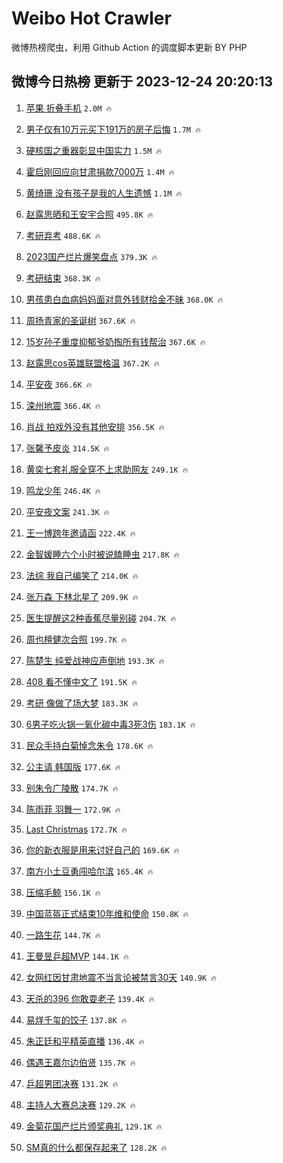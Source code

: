 # Weibo Hot Crawler 



微博热榜爬虫，利用 Github Action 的调度脚本更新 BY PHP 


## 微博今日热榜 更新于 2023-12-24 20:20:13 
1. [苹果 折叠手机](https://s.weibo.com/weibo?q=%E8%8B%B9%E6%9E%9C%20%E6%8A%98%E5%8F%A0%E6%89%8B%E6%9C%BA&t=31&band_rank=1&Refer=top) `2.0M 🔥` 

1. [男子仅有10万元买下191万的房子后悔](https://s.weibo.com/weibo?q=%23%E7%94%B7%E5%AD%90%E4%BB%85%E6%9C%8910%E4%B8%87%E5%85%83%E4%B9%B0%E4%B8%8B191%E4%B8%87%E7%9A%84%E6%88%BF%E5%AD%90%E5%90%8E%E6%82%94%23&t=31&band_rank=2&Refer=top) `1.7M 🔥` 

1. [硬核国之重器彰显中国实力](https://s.weibo.com/weibo?q=%23%E7%A1%AC%E6%A0%B8%E5%9B%BD%E4%B9%8B%E9%87%8D%E5%99%A8%E5%BD%B0%E6%98%BE%E4%B8%AD%E5%9B%BD%E5%AE%9E%E5%8A%9B%23&t=31&band_rank=3&Refer=top) `1.5M 🔥` 

1. [霍启刚回应向甘肃捐款7000万](https://s.weibo.com/weibo?q=%23%E9%9C%8D%E5%90%AF%E5%88%9A%E5%9B%9E%E5%BA%94%E5%90%91%E7%94%98%E8%82%83%E6%8D%90%E6%AC%BE7000%E4%B8%87%23&t=31&band_rank=4&Refer=top) `1.4M 🔥` 

1. [黄绮珊 没有孩子是我的人生遗憾](https://s.weibo.com/weibo?q=%E9%BB%84%E7%BB%AE%E7%8F%8A%20%E6%B2%A1%E6%9C%89%E5%AD%A9%E5%AD%90%E6%98%AF%E6%88%91%E7%9A%84%E4%BA%BA%E7%94%9F%E9%81%97%E6%86%BE&t=31&band_rank=5&Refer=top) `1.1M 🔥` 

1. [赵露思晒和王安宇合照](https://s.weibo.com/weibo?q=%23%E8%B5%B5%E9%9C%B2%E6%80%9D%E6%99%92%E5%92%8C%E7%8E%8B%E5%AE%89%E5%AE%87%E5%90%88%E7%85%A7%23&t=31&band_rank=6&Refer=top) `495.8K 🔥` 

1. [考研弃考](https://s.weibo.com/weibo?q=%E8%80%83%E7%A0%94%E5%BC%83%E8%80%83&t=31&band_rank=7&Refer=top) `488.6K 🔥` 

1. [2023国产烂片爆笑盘点](https://s.weibo.com/weibo?q=2023%E5%9B%BD%E4%BA%A7%E7%83%82%E7%89%87%E7%88%86%E7%AC%91%E7%9B%98%E7%82%B9&t=31&band_rank=8&Refer=top) `379.3K 🔥` 

1. [考研结束](https://s.weibo.com/weibo?q=%E8%80%83%E7%A0%94%E7%BB%93%E6%9D%9F&t=31&band_rank=9&Refer=top) `368.3K 🔥` 

1. [男孩患白血病妈妈面对意外钱财拾金不昧](https://s.weibo.com/weibo?q=%23%E7%94%B7%E5%AD%A9%E6%82%A3%E7%99%BD%E8%A1%80%E7%97%85%E5%A6%88%E5%A6%88%E9%9D%A2%E5%AF%B9%E6%84%8F%E5%A4%96%E9%92%B1%E8%B4%A2%E6%8B%BE%E9%87%91%E4%B8%8D%E6%98%A7%23&t=31&band_rank=10&Refer=top) `368.0K 🔥` 

1. [周扬青家的圣诞树](https://s.weibo.com/weibo?q=%23%E5%91%A8%E6%89%AC%E9%9D%92%E5%AE%B6%E7%9A%84%E5%9C%A3%E8%AF%9E%E6%A0%91%23&t=31&band_rank=11&Refer=top) `367.6K 🔥` 

1. [15岁孙子重度抑郁爷奶掏所有钱帮治](https://s.weibo.com/weibo?q=%2315%E5%B2%81%E5%AD%99%E5%AD%90%E9%87%8D%E5%BA%A6%E6%8A%91%E9%83%81%E7%88%B7%E5%A5%B6%E6%8E%8F%E6%89%80%E6%9C%89%E9%92%B1%E5%B8%AE%E6%B2%BB%23&t=31&band_rank=12&Refer=top) `367.6K 🔥` 

1. [赵露思cos英雄联盟格温](https://s.weibo.com/weibo?q=%23%E8%B5%B5%E9%9C%B2%E6%80%9Dcos%E8%8B%B1%E9%9B%84%E8%81%94%E7%9B%9F%E6%A0%BC%E6%B8%A9%23&t=31&band_rank=13&Refer=top) `367.2K 🔥` 

1. [平安夜](https://s.weibo.com/weibo?q=%E5%B9%B3%E5%AE%89%E5%A4%9C&t=31&band_rank=14&Refer=top) `366.6K 🔥` 

1. [滦州地震](https://s.weibo.com/weibo?q=%E6%BB%A6%E5%B7%9E%E5%9C%B0%E9%9C%87&t=31&band_rank=15&Refer=top) `366.4K 🔥` 

1. [肖战 拍戏外没有其他安排](https://s.weibo.com/weibo?q=%E8%82%96%E6%88%98%20%E6%8B%8D%E6%88%8F%E5%A4%96%E6%B2%A1%E6%9C%89%E5%85%B6%E4%BB%96%E5%AE%89%E6%8E%92&t=31&band_rank=16&Refer=top) `356.5K 🔥` 

1. [张馨予皮炎](https://s.weibo.com/weibo?q=%E5%BC%A0%E9%A6%A8%E4%BA%88%E7%9A%AE%E7%82%8E&t=31&band_rank=17&Refer=top) `314.5K 🔥` 

1. [黄奕七套礼服全穿不上求助网友](https://s.weibo.com/weibo?q=%23%E9%BB%84%E5%A5%95%E4%B8%83%E5%A5%97%E7%A4%BC%E6%9C%8D%E5%85%A8%E7%A9%BF%E4%B8%8D%E4%B8%8A%E6%B1%82%E5%8A%A9%E7%BD%91%E5%8F%8B%23&t=31&band_rank=18&Refer=top) `249.1K 🔥` 

1. [鸣龙少年](https://s.weibo.com/weibo?q=%E9%B8%A3%E9%BE%99%E5%B0%91%E5%B9%B4&t=31&band_rank=19&Refer=top) `246.4K 🔥` 

1. [平安夜文案](https://s.weibo.com/weibo?q=%E5%B9%B3%E5%AE%89%E5%A4%9C%E6%96%87%E6%A1%88&t=31&band_rank=20&Refer=top) `241.3K 🔥` 

1. [王一博跨年邀请函](https://s.weibo.com/weibo?q=%E7%8E%8B%E4%B8%80%E5%8D%9A%E8%B7%A8%E5%B9%B4%E9%82%80%E8%AF%B7%E5%87%BD&t=31&band_rank=21&Refer=top) `222.4K 🔥` 

1. [金智媛睡六个小时被说瞌睡虫](https://s.weibo.com/weibo?q=%23%E9%87%91%E6%99%BA%E5%AA%9B%E7%9D%A1%E5%85%AD%E4%B8%AA%E5%B0%8F%E6%97%B6%E8%A2%AB%E8%AF%B4%E7%9E%8C%E7%9D%A1%E8%99%AB%23&t=31&band_rank=22&Refer=top) `217.8K 🔥` 

1. [法综 我自己编笑了](https://s.weibo.com/weibo?q=%E6%B3%95%E7%BB%BC%20%E6%88%91%E8%87%AA%E5%B7%B1%E7%BC%96%E7%AC%91%E4%BA%86&t=31&band_rank=23&Refer=top) `214.0K 🔥` 

1. [张万森 下林北星了](https://s.weibo.com/weibo?q=%E5%BC%A0%E4%B8%87%E6%A3%AE%20%E4%B8%8B%E6%9E%97%E5%8C%97%E6%98%9F%E4%BA%86&t=31&band_rank=24&Refer=top) `209.9K 🔥` 

1. [医生提醒这2种香蕉尽量别碰](https://s.weibo.com/weibo?q=%23%E5%8C%BB%E7%94%9F%E6%8F%90%E9%86%92%E8%BF%992%E7%A7%8D%E9%A6%99%E8%95%89%E5%B0%BD%E9%87%8F%E5%88%AB%E7%A2%B0%23&t=31&band_rank=25&Refer=top) `204.7K 🔥` 

1. [周也檀健次合照](https://s.weibo.com/weibo?q=%23%E5%91%A8%E4%B9%9F%E6%AA%80%E5%81%A5%E6%AC%A1%E5%90%88%E7%85%A7%23&t=31&band_rank=26&Refer=top) `199.7K 🔥` 

1. [陈楚生 纯爱战神应声倒地](https://s.weibo.com/weibo?q=%E9%99%88%E6%A5%9A%E7%94%9F%20%E7%BA%AF%E7%88%B1%E6%88%98%E7%A5%9E%E5%BA%94%E5%A3%B0%E5%80%92%E5%9C%B0&t=31&band_rank=27&Refer=top) `193.3K 🔥` 

1. [408 看不懂中文了](https://s.weibo.com/weibo?q=408%20%E7%9C%8B%E4%B8%8D%E6%87%82%E4%B8%AD%E6%96%87%E4%BA%86&t=31&band_rank=28&Refer=top) `191.5K 🔥` 

1. [考研 像做了场大梦](https://s.weibo.com/weibo?q=%E8%80%83%E7%A0%94%20%E5%83%8F%E5%81%9A%E4%BA%86%E5%9C%BA%E5%A4%A7%E6%A2%A6&t=31&band_rank=29&Refer=top) `183.3K 🔥` 

1. [6男子吃火锅一氧化碳中毒3死3伤](https://s.weibo.com/weibo?q=%236%E7%94%B7%E5%AD%90%E5%90%83%E7%81%AB%E9%94%85%E4%B8%80%E6%B0%A7%E5%8C%96%E7%A2%B3%E4%B8%AD%E6%AF%923%E6%AD%BB3%E4%BC%A4%23&t=31&band_rank=30&Refer=top) `183.1K 🔥` 

1. [民众手持白菊悼念朱令](https://s.weibo.com/weibo?q=%23%E6%B0%91%E4%BC%97%E6%89%8B%E6%8C%81%E7%99%BD%E8%8F%8A%E6%82%BC%E5%BF%B5%E6%9C%B1%E4%BB%A4%23&t=31&band_rank=31&Refer=top) `178.6K 🔥` 

1. [公主请 韩国版](https://s.weibo.com/weibo?q=%E5%85%AC%E4%B8%BB%E8%AF%B7%20%E9%9F%A9%E5%9B%BD%E7%89%88&t=31&band_rank=32&Refer=top) `177.6K 🔥` 

1. [别朱令广陵散](https://s.weibo.com/weibo?q=%23%E5%88%AB%E6%9C%B1%E4%BB%A4%E5%B9%BF%E9%99%B5%E6%95%A3%23&t=31&band_rank=33&Refer=top) `174.7K 🔥` 

1. [陈雨菲 羽舞一](https://s.weibo.com/weibo?q=%E9%99%88%E9%9B%A8%E8%8F%B2%20%E7%BE%BD%E8%88%9E%E4%B8%80&t=31&band_rank=34&Refer=top) `172.9K 🔥` 

1. [Last Christmas](https://s.weibo.com/weibo?q=Last%20Christmas&t=31&band_rank=35&Refer=top) `172.7K 🔥` 

1. [你的新衣服是用来讨好自己的](https://s.weibo.com/weibo?q=%E4%BD%A0%E7%9A%84%E6%96%B0%E8%A1%A3%E6%9C%8D%E6%98%AF%E7%94%A8%E6%9D%A5%E8%AE%A8%E5%A5%BD%E8%87%AA%E5%B7%B1%E7%9A%84&t=31&band_rank=36&Refer=top) `169.6K 🔥` 

1. [南方小土豆勇闯哈尔滨](https://s.weibo.com/weibo?q=%E5%8D%97%E6%96%B9%E5%B0%8F%E5%9C%9F%E8%B1%86%E5%8B%87%E9%97%AF%E5%93%88%E5%B0%94%E6%BB%A8&t=31&band_rank=37&Refer=top) `165.4K 🔥` 

1. [压缩毛鲸](https://s.weibo.com/weibo?q=%E5%8E%8B%E7%BC%A9%E6%AF%9B%E9%B2%B8&t=31&band_rank=38&Refer=top) `156.1K 🔥` 

1. [中国蓝盔正式结束10年维和使命](https://s.weibo.com/weibo?q=%23%E4%B8%AD%E5%9B%BD%E8%93%9D%E7%9B%94%E6%AD%A3%E5%BC%8F%E7%BB%93%E6%9D%9F10%E5%B9%B4%E7%BB%B4%E5%92%8C%E4%BD%BF%E5%91%BD%23&t=31&band_rank=39&Refer=top) `150.8K 🔥` 

1. [一路生花](https://s.weibo.com/weibo?q=%E4%B8%80%E8%B7%AF%E7%94%9F%E8%8A%B1&t=31&band_rank=40&Refer=top) `144.7K 🔥` 

1. [王曼昱乒超MVP](https://s.weibo.com/weibo?q=%23%E7%8E%8B%E6%9B%BC%E6%98%B1%E4%B9%92%E8%B6%85MVP%23&t=31&band_rank=41&Refer=top) `144.1K 🔥` 

1. [女网红因甘肃地震不当言论被禁言30天](https://s.weibo.com/weibo?q=%23%E5%A5%B3%E7%BD%91%E7%BA%A2%E5%9B%A0%E7%94%98%E8%82%83%E5%9C%B0%E9%9C%87%E4%B8%8D%E5%BD%93%E8%A8%80%E8%AE%BA%E8%A2%AB%E7%A6%81%E8%A8%8030%E5%A4%A9%23&t=31&band_rank=42&Refer=top) `140.9K 🔥` 

1. [天杀的396 你敢耍老子](https://s.weibo.com/weibo?q=%E5%A4%A9%E6%9D%80%E7%9A%84396%20%E4%BD%A0%E6%95%A2%E8%80%8D%E8%80%81%E5%AD%90&t=31&band_rank=43&Refer=top) `139.4K 🔥` 

1. [易烊千玺的饺子](https://s.weibo.com/weibo?q=%E6%98%93%E7%83%8A%E5%8D%83%E7%8E%BA%E7%9A%84%E9%A5%BA%E5%AD%90&t=31&band_rank=44&Refer=top) `137.8K 🔥` 

1. [朱正廷和平精英直播](https://s.weibo.com/weibo?q=%E6%9C%B1%E6%AD%A3%E5%BB%B7%E5%92%8C%E5%B9%B3%E7%B2%BE%E8%8B%B1%E7%9B%B4%E6%92%AD&t=31&band_rank=45&Refer=top) `136.4K 🔥` 

1. [偶遇王嘉尔边伯贤](https://s.weibo.com/weibo?q=%23%E5%81%B6%E9%81%87%E7%8E%8B%E5%98%89%E5%B0%94%E8%BE%B9%E4%BC%AF%E8%B4%A4%23&t=31&band_rank=46&Refer=top) `135.7K 🔥` 

1. [乒超男团决赛](https://s.weibo.com/weibo?q=%E4%B9%92%E8%B6%85%E7%94%B7%E5%9B%A2%E5%86%B3%E8%B5%9B&t=31&band_rank=47&Refer=top) `131.2K 🔥` 

1. [主持人大赛总决赛](https://s.weibo.com/weibo?q=%E4%B8%BB%E6%8C%81%E4%BA%BA%E5%A4%A7%E8%B5%9B%E6%80%BB%E5%86%B3%E8%B5%9B&t=31&band_rank=48&Refer=top) `129.2K 🔥` 

1. [金菊花国产烂片颁奖典礼](https://s.weibo.com/weibo?q=%E9%87%91%E8%8F%8A%E8%8A%B1%E5%9B%BD%E4%BA%A7%E7%83%82%E7%89%87%E9%A2%81%E5%A5%96%E5%85%B8%E7%A4%BC&t=31&band_rank=49&Refer=top) `129.1K 🔥` 

1. [SM真的什么都保存起来了](https://s.weibo.com/weibo?q=%23SM%E7%9C%9F%E7%9A%84%E4%BB%80%E4%B9%88%E9%83%BD%E4%BF%9D%E5%AD%98%E8%B5%B7%E6%9D%A5%E4%BA%86%23&t=31&band_rank=50&Refer=top) `128.2K 🔥` 

